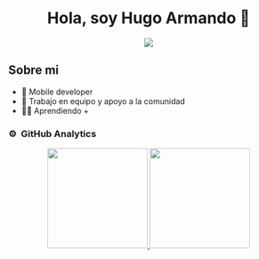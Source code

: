 <div align="center">
<h1 align="center">Hola, soy Hugo Armando 👋</h1>
</div>
<div align="center">
<img src="https://lh3.googleusercontent.com/u/0/drive-viewer/AFGJ81p_zZdPILXNjawwhPVETCvEP1horrjFmcexhQNPoPb2ao0Ar1imJbPNWPoH0wD_EDJE5l4gE-vOd_FxLE4F3xyn8UEsGQ=w1366-h657">
  
  </div>
  
  ## Sobre mi

- 📲 Mobile developer
- 🎥 Trabajo en equipo y apoyo a la comunidad
- 🧑‍🏫 Aprendiendo +
### ⚙️ &nbsp;GitHub Analytics

<p align="center">
<a href="https://github.com/Lechuguita015">
  <img height="180em" src="https://github-readme-stats-eight-theta.vercel.app/api?username=Lechuguita015&show_icons=true&theme=algolia&include_all_commits=true&count_private=true"/>
  <img height="180em" src="https://github-readme-stats-eight-theta.vercel.app/api/top-langs/?username=Lechuguita015&layout=compact&langs_count=8&theme=algolia"/>
</a>
</p>
